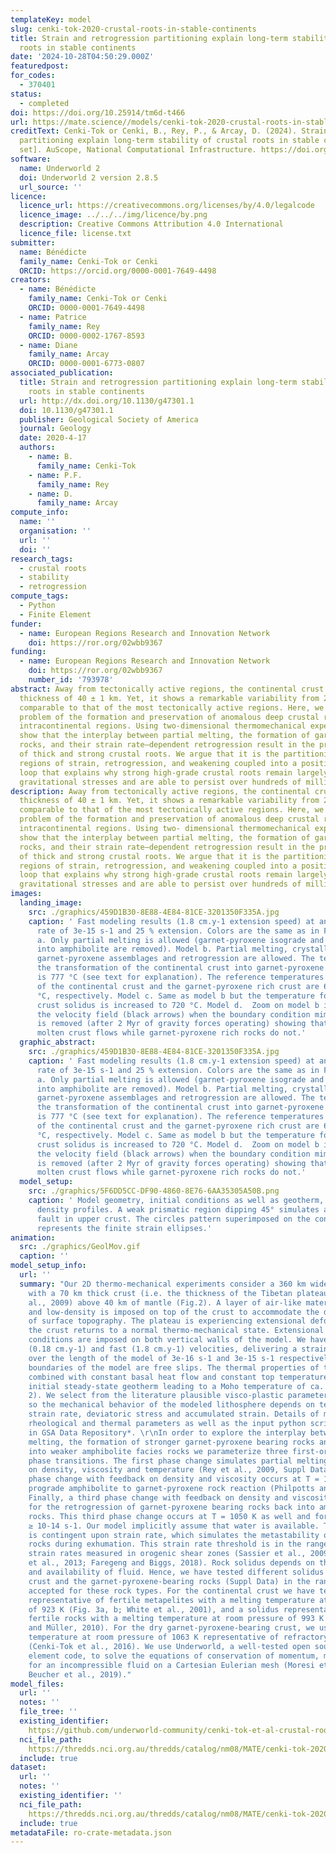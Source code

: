 ```yaml
---
templateKey: model
slug: cenki-tok-2020-crustal-roots-in-stable-continents
title: Strain and retrogression partitioning explain long-term stability of crustal
  roots in stable continents
date: '2024-10-28T04:50:29.000Z'
featuredpost:
for_codes:
  - 370401
status:
  - completed
doi: https://doi.org/10.25914/tm6d-t466
url: https://mate.science//models/cenki-tok-2020-crustal-roots-in-stable-continents
creditText: Cenki-Tok or Cenki, B., Rey, P., & Arcay, D. (2024). Strain and retrogression
  partitioning explain long-term stability of crustal roots in stable continents [Data
  set]. AuScope, National Computational Infrastructure. https://doi.org/tm6d-t466
software:
  name: Underworld 2
  doi: Underworld 2 version 2.8.5
  url_source: ''
licence:
  licence_url: https://creativecommons.org/licenses/by/4.0/legalcode
  licence_image: ../../../img/licence/by.png
  description: Creative Commons Attribution 4.0 International
  licence_file: license.txt
submitter:
  name: Bénédicte
  family_name: Cenki-Tok or Cenki
  ORCID: https://orcid.org/0000-0001-7649-4498
creators:
  - name: Bénédicte
    family_name: Cenki-Tok or Cenki
    ORCID: 0000-0001-7649-4498
  - name: Patrice
    family_name: Rey
    ORCID: 0000-0002-1767-8593
  - name: Diane
    family_name: Arcay
    ORCID: 0000-0001-6773-0807
associated_publication:
  title: Strain and retrogression partitioning explain long-term stability of crustal
    roots in stable continents
  url: http://dx.doi.org/10.1130/g47301.1
  doi: 10.1130/g47301.1
  publisher: Geological Society of America
  journal: Geology
  date: 2020-4-17
  authors:
    - name: B.
      family_name: Cenki-Tok
    - name: P.F.
      family_name: Rey
    - name: D.
      family_name: Arcay
compute_info:
  name: ''
  organisation: ''
  url: ''
  doi: ''
research_tags:
  - crustal roots
  - stability
  - retrogression
compute_tags:
  - Python
  - Finite Element
funder:
  - name: European Regions Research and Innovation Network
    doi: https://ror.org/02wbb9367
funding:
  - name: European Regions Research and Innovation Network
    doi: https://ror.org/02wbb9367
    number_id: '793978'
abstract: Away from tectonically active regions, the continental crust has an average
  thickness of 40 ± 1 km. Yet, it shows a remarkable variability from 25 to 65 km,
  comparable to that of the most tectonically active regions. Here, we consider the
  problem of the formation and preservation of anomalous deep crustal roots in stable
  intracontinental regions. Using two-dimensional thermomechanical experiments, we
  show that the interplay between partial melting, the formation of garnet-pyroxene-bearing
  rocks, and their strain rate–dependent retrogression result in the preservation
  of thick and strong crustal roots. We argue that it is the partitioning into narrow
  regions of strain, retrogression, and weakening coupled into a positive feedback
  loop that explains why strong high-grade crustal roots remain largely immune to
  gravitational stresses and are able to persist over hundreds of millions of years.
description: Away from tectonically active regions, the continental crust has an average
  thickness of 40 ± 1 km. Yet, it shows a remarkable variability from 25 to 65 km,
  comparable to that of the most tectonically active regions. Here, we consider the
  problem of the formation and preservation of anomalous deep crustal roots in stable
  intracontinental regions. Using two- dimensional thermomechanical experiments, we
  show that the interplay between partial melting, the formation of garnet-pyroxene-bearing
  rocks, and their strain rate–dependent retrogression result in the preservation
  of thick and strong crustal roots. We argue that it is the partitioning into narrow
  regions of strain, retrogression, and weakening coupled into a positive feedback
  loop that explains why strong high-grade crustal roots remain largely immune to
  gravitational stresses and are able to persist over hundreds of millions of years.
images:
  landing_image:
    src: ./graphics/459D1B30-8E88-4E84-81CE-3201350F335A.jpg
    caption: ' Fast modeling results (1.8 cm.y-1 extension speed) at an average strain
      rate of 3e-15 s-1 and 25 % extension. Colors are the same as in Fig 2. Model
      a. Only partial melting is allowed (garnet-pyroxene isograde and retrogression
      into amphibolite are removed). Model b. Partial melting, crystallization of
      garnet-pyroxene assemblages and retrogression are allowed. The temperature for
      the transformation of the continental crust into garnet-pyroxene rich rocks
      is 777 °C (see text for explanation). The reference temperatures for the solidus
      of the continental crust and the garnet-pyroxene rich crust are 650 °C and 790
      °C, respectively. Model c. Same as model b but the temperature for the continental
      crust solidus is increased to 720 °C. Model d.  Zoom on model b illustrating
      the velocity field (black arrows) when the boundary condition mimicking extension
      is removed (after 2 Myr of gravity forces operating) showing that the partially
      molten crust flows while garnet-pyroxene rich rocks do not.'
  graphic_abstract:
    src: ./graphics/459D1B30-8E88-4E84-81CE-3201350F335A.jpg
    caption: ' Fast modeling results (1.8 cm.y-1 extension speed) at an average strain
      rate of 3e-15 s-1 and 25 % extension. Colors are the same as in Fig 2. Model
      a. Only partial melting is allowed (garnet-pyroxene isograde and retrogression
      into amphibolite are removed). Model b. Partial melting, crystallization of
      garnet-pyroxene assemblages and retrogression are allowed. The temperature for
      the transformation of the continental crust into garnet-pyroxene rich rocks
      is 777 °C (see text for explanation). The reference temperatures for the solidus
      of the continental crust and the garnet-pyroxene rich crust are 650 °C and 790
      °C, respectively. Model c. Same as model b but the temperature for the continental
      crust solidus is increased to 720 °C. Model d.  Zoom on model b illustrating
      the velocity field (black arrows) when the boundary condition mimicking extension
      is removed (after 2 Myr of gravity forces operating) showing that the partially
      molten crust flows while garnet-pyroxene rich rocks do not.'
  model_setup:
    src: ./graphics/5F6DD5CC-DF90-4860-8E76-6AA35305A50B.png
    caption: ' Model geometry, initial conditions as well as geotherm, viscosity and
      density profiles. A weak prismatic region dipping 45° simulates a detachment
      fault in upper crust. The circles pattern superimposed on the continental crust
      represents the finite strain ellipses.'
animation:
  src: ./graphics/GeolMov.gif
  caption: ''
model_setup_info:
  url: ''
  summary: "Our 2D thermo-mechanical experiments consider a 360 km wide orogenic plateau
    with a 70 km thick crust (i.e. the thickness of the Tibetan plateau, Nabelek et
    al., 2009) above 40 km of mantle (Fig.2). A layer of air-like material with low-viscosity
    and low-density is imposed on top of the crust to accommodate the development
    of surface topography. The plateau is experiencing extensional deformation as
    the crust returns to a normal thermo-mechanical state. Extensional velocity boundary
    conditions are imposed on both vertical walls of the model. We have tested slow
    (0.18 cm.y-1) and fast (1.8 cm.y-1) velocities, delivering a strain rate averaged
    over the length of the model of 3e-16 s-1 and 3e-15 s-1 respectively. Horizontal
    boundaries of the model are free slips. The thermal properties of the material
    combined with constant basal heat flow and constant top temperature deliver an
    initial steady-state geotherm leading to a Moho temperature of ca. 900 °C (Fig.
    2). We select from the literature plausible visco-plastic parameters (Suppl Data)
    so the mechanical behavior of the modeled lithosphere depends on temperature,
    strain rate, deviatoric stress and accumulated strain. Details of modeling procedures,
    rheological and thermal parameters as well as the input python script are available
    in GSA Data Repository*. \r\nIn order to explore the interplay between partial
    melting, the formation of stronger garnet-pyroxene bearing rocks and their retrogression
    into weaker amphibolite facies rocks we parameterize three first-order metamorphic
    phase transitions. The first phase change simulates partial melting and its feedback
    on density, viscosity and temperature (Rey et al., 2009, Suppl Data).  A second
    phase change with feedback on density and viscosity occurs at T = 1050 K to simulate
    prograde amphibolite to garnet-pyroxene rock reaction (Philpotts and Ague, 2009).
    Finally, a third phase change with feedback on density and viscosity accounts
    for the retrogression of garnet-pyroxene bearing rocks back into amphibolite facies
    rocks. This third phase change occurs at T = 1050 K as well and for a strain rate
    ≥ 10-14 s-1. Our model implicitly assume that water is available. Therefore, retrogression
    is contingent upon strain rate, which simulates the metastability of dry high-grade
    rocks during exhumation. This strain rate threshold is in the range of expected
    strain rates measured in orogenic shear zones (Sassier et al., 2009; Boutonnet
    et al., 2013; Faregeng and Biggs, 2018). Rock solidus depends on their fertility
    and availability of fluid. Hence, we have tested different solidus for the continental
    crust and the garnet-pyroxene-bearing rocks (Suppl Data) in the range commonly
    accepted for these rock types. For the continental crust we have tested a solidus
    representative of fertile metapelites with a melting temperature at room pressure
    of 923 K (Fig. 3a, b; White et al., 2001), and a solidus representative of less
    fertile rocks with a melting temperature at room pressure of 993 K (Fig. 3c; Rey
    and Müller, 2010). For the dry garnet-pyroxene-bearing crust, we use a melting
    temperature at room pressure of 1063 K representative of refractory granulites
    (Cenki-Tok et al., 2016). We use Underworld, a well-tested open source finite
    element code, to solve the equations of conservation of momentum, mass and energy
    for an incompressible fluid on a Cartesian Eulerian mesh (Moresi et al., 2007;
    Beucher et al., 2019)."
model_files:
  url: ''
  notes: ''
  file_tree: ''
  existing_identifier: 
    https://github.com/underworld-community/cenki-tok-et-al-crustal-roots-in-stable-continents
  nci_file_path: 
    https://thredds.nci.org.au/thredds/catalog/nm08/MATE/cenki-tok-2020-crustal-roots-in-stable-continents/catalog.html
  include: true
dataset:
  url: ''
  notes: ''
  existing_identifier: ''
  nci_file_path: 
    https://thredds.nci.org.au/thredds/catalog/nm08/MATE/cenki-tok-2020-crustal-roots-in-stable-continents/catalog.html
  include: true
metadataFile: ro-crate-metadata.json
---
```


